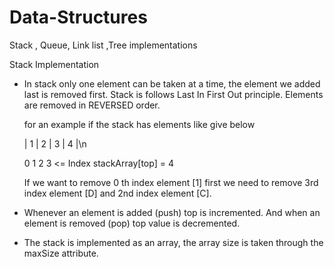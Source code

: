 # Data-Structures
Stack , Queue, Link list ,Tree implementations  

Stack Implementation
  - In stack only one element can be taken at a time, the element we added last is removed first.  Stack is follows Last In First Out principle. Elements are removed in
    REVERSED order.
    
    for an example if the stack has elements like give below
    
     | 1 | 2 | 3 | 4 |\n
     
       0   1   2   3  <= Index                            stackArray[top] = 4
      
      If we want to remove 0 th index element [1] first we need to remove 3rd index element [D] and 2nd index element [C]. 
      
  - Whenever an element is added (push) top is incremented. And when an element is removed (pop) top value is decremented.
  - The stack is implemented as an array, the array size is taken through the maxSize attribute.
      
      
